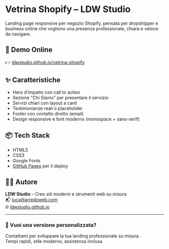 
# Vetrina Shopify – LDW Studio

Landing page responsive per negozio Shopify, pensata per dropshipper e business online che vogliono una presenza professionale, chiara e veloce da navigare.

## 🔗 Demo Online

👉 [ldwstudio.github.io/vetrina-shopify](https://ldwstudio.github.io/vetrina-shopify/)

## ✨ Caratteristiche

- Hero d’impatto con call to action
- Sezione "Chi Siamo" per presentare il servizio
- Servizi chiari con layout a card
- Testimonianze reali o placeholder
- Footer con contatto diretto (email)
- Design responsive e font moderno (monospace + sans-serif)

## 📦 Tech Stack

- HTML5
- CSS3
- Google Fonts
- [GitHub Pages](https://pages.github.com/) per il deploy

## 👨‍💻 Autore

**LDW Studio** – Creo siti moderni e strumenti web su misura  
📬 luca@arredoweb.com  
🌐 [ldwstudio.github.io](https://ldwstudio.github.io)

---

### 📌 Vuoi una versione personalizzata?

Contattami per sviluppare la tua landing professionale su misura.  
Tempi rapidi, stile moderno, assistenza inclusa.
